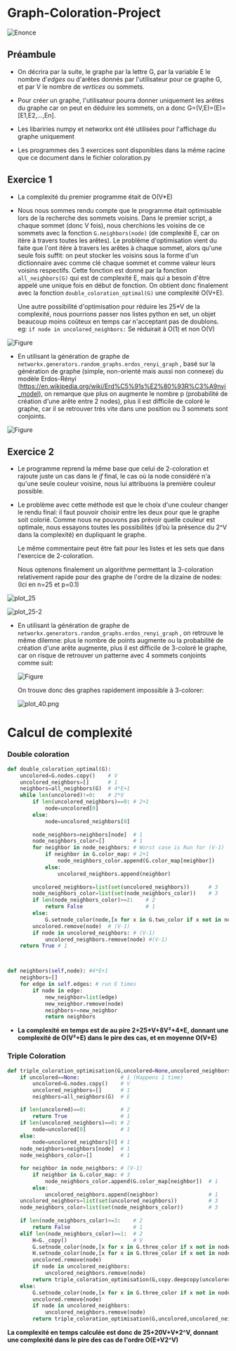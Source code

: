 # Graph-Coloration-Project

![Enonce](./images/enonce.png "Enoncé")

## Préambule

- On décrira par la suite, le graphe par la lettre G, par la variable E le nombre d'*edges* ou d'arêtes donnés par l'utilisateur pour ce graphe G, et par V le nombre de *vertices* ou sommets.

- Pour créer un graphe, l'utilisateur pourra donner uniquement les arêtes du graphe car on peut en déduire les sommets, on a donc G=(V,E)=(E)=[E1,E2,...,En].

- Les libariries numpy et networkx ont été utilisées pour l'affichage du graphe uniquement 

- Les programmes des 3 exercices sont disponibles dans la même racine que ce document dans le fichier coloration.py

## Exercice 1

- La complexité du premier programme était de O(V*E)

- Nous nous sommes rendu compte que le programme était optimisable lors de la recherche des sommets voisins. Dans le premier script, a chaque sommet (donc V fois), nous cherchions les voisins de ce sommets avec la fonction ```G.neighbors(node)``` (de complexité E, car on itère à travers toutes les arêtes). Le problème d'optimisation vient du faite que l'ont itère à travers les arêtes à chaque sommet, alors qu'une seule fois suffit: on peut stocker les voisins sous la forme d'un dictionnaire avec comme clé chaque sommet et comme valeur leurs voisins respectifs. Cette fonction est donné par la fonction ```all_neighbors(G)``` qui est de complexité E, mais qui a besoin d'être appelé une unique fois en début de fonction. On obtient donc finalement avec la fonction ```double_coloration_optimal(G)``` une complexité O(V+E).

  Une autre possibilité d'optimisation pour réduire les 25\*V de la complexité, nous pourrions passer nos listes python en set, un objet beaucoup moins coûteux en temps car n'acceptant pas de doublons. eg: ```if node in uncolored_neighbors:``` Se réduirait à O(1) et non O(V)

![Figure](./images/Figure_1.png "Figure")

- En utilisant la génération de graphe de ```networkx.generators.random_graphs.erdos_renyi_graph``` , basé sur la génération de graphe (simple, non-orienté mais aussi non connexe) du modèle Erdos-Rényi (https://en.wikipedia.org/wiki/Erd%C5%91s%E2%80%93R%C3%A9nyi_model), on remarque que plus on augmente le nombre p (probabilité de création d'une arête entre 2 nodes), plus il est difficile de coloré le graphe, car il se retrouver très vite dans une position ou 3 sommets sont conjoints.

![Figure](./images/Figure_2.png "Figure")

## Exercice 2

- Le programme reprend la même base que celui de 2-coloration et rajoute juste un cas dans le *if* final, le cas où la node considéré n'a qu'une seule couleur voisine, nous lui attribuons la première couleur possible.

- Le problème avec cette méthode est que le choix d'une couleur changer le rendu final: il faut pouvoir choisir entre les deux pour que le graphe soit colorié. Comme nous ne pouvons pas prévoir quelle couleur est optimale, nous essayons toutes les possibilités (d’où la présence du 2^V dans la complexité) en dupliquant le graphe.

  Le même commentaire peut être fait pour les listes et les sets que dans l'exercice de 2-coloration.

  Nous optenons finalement un algorithme permettant la 3-coloration relativement rapide pour des graphe de l'ordre de la dizaine de nodes: (Ici en n=25 et p=0.1)

![plot_25](./images/plot_25.png "plot_25")



![plot_25-2](./images/plot_25-2.png "plot_25-2")



- En utilisant la génération de graphe de ```networkx.generators.random_graphs.erdos_renyi_graph``` , on retrouve le même dilemne: plus le nombre de points augmente ou la probabilité de création d'une arête augmente, plus il est difficile de 3-coloré le graphe, car on risque de retrouver un patterne avec 4 sommets conjoints comme suit:

  ![Figure](./images/Figure_4.png "Figure")

  On trouve donc des graphes rapidement impossible à 3-colorer:

  ![plot_40.png](./images/plot_40.png "plot 3 _40 sans couleur non fonctionnel")

# Calcul de complexité

### Double coloration

```python
def double_coloration_optimal(G):
	uncolored=G.nodes.copy()	# V
	uncolored_neighbors=[]		# 1
	neighbors=all_neighbors(G) 	# 4*E+1
	while len(uncolored)!=0: 	# 2*V
		if len(uncolored_neighbors)==0: # 2+1
			node=uncolored[0]
		else:
			node=uncolored_neighbors[0]
            
		node_neighbors=neighbors[node]  # 1
		node_neighbors_color=[]			# 1
		for neighbor in node_neighbors: # Worst case is Run for (V-1)
			if neighbor in G.color_map: # 2+1
				node_neighbors_color.append(G.color_map[neighbor])
			else:
				uncolored_neighbors.append(neighbor)
         
		uncolored_neighbors=list(set(uncolored_neighbors)) 		# 3
		node_neighbors_color=list(set(node_neighbors_color)) 	# 3
		if len(node_neighbors_color)>=2:	# 2
			return False					# 1
		else:
			G.setnode_color(node,[x for x in G.two_color if x not in node_neighbors_color][0]) 		# 5
		uncolored.remove(node)	# (V-1)
		if node in uncolored_neighbors: # (V-1)
			uncolored_neighbors.remove(node) #(V-1)
	return True # 1



def neighbors(self,node): #4*E+1
    neighbors=[]
    for edge in self.edges: # run E times
        if node in edge:	
            new_neighbor=list(edge)
            new_neighbor.remove(node)
            neighbors+=new_neighbor
            return neighbors
```

* **La complexité en temps est de au pire 2+25\*V+8V²+4*E, donnant une complexité de O(V²+E) dans le pire des cas, et en moyenne O(V+E)**



### Triple Coloration

```python
def triple_coloration_optimisation(G,uncolored=None,uncolored_neighbors=None,neighbors=None):
	if uncolored==None: 			# 1 (Happens 1 time)
		uncolored=G.nodes.copy() 	# V
		uncolored_neighbors=[] 		# 1
		neighbors=all_neighbors(G) 	# E

	if len(uncolored)==0: 			# 2
		return True					# 1
	if len(uncolored_neighbors)==0:	# 2
		node=uncolored[0]			# 1
	else:
		node=uncolored_neighbors[0]	# 1
	node_neighbors=neighbors[node] 	# 1
	node_neighbors_color=[]			# 1

	for neighbor in node_neighbors:	# (V-1)
		if neighbor in G.color_map: # 3
			node_neighbors_color.append(G.color_map[neighbor]) 	# 1
		else:
			uncolored_neighbors.append(neighbor)				# 1
	uncolored_neighbors=list(set(uncolored_neighbors))			# 3
	node_neighbors_color=list(set(node_neighbors_color))		# 3
	
	if len(node_neighbors_color)>=3:	# 2		
		return False					# 1
	elif len(node_neighbors_color)==1:	# 2
		H=G._copy()						# V
		G.setnode_color(node,[x for x in G.three_color if x not in node_neighbors_color][0]) 		# 7
		H.setnode_color(node,[x for x in G.three_color if x not in node_neighbors_color][1])		# 7
		uncolored.remove(node)																		# (V-1)
		if node in uncolored_neighbors:																# (V-1)
			uncolored_neighbors.remove(node) 														# 1
		return triple_coloration_optimisation(G,copy.deepcopy(uncolored),copy.deepcopy(uncolored_neighbors),neighbors) or triple_coloration_optimisation(H,copy.deepcopy(uncolored),copy.deepcopy(uncolored_neighbors),neighbors) #2*V times with last occurence complexity = O(V)
	else:
		G.setnode_color(node,[x for x in G.three_color if x not in node_neighbors_color][0])		# 7
		uncolored.remove(node)																		# (V-1)
		if node in uncolored_neighbors:																# (V-1)
			uncolored_neighbors.remove(node)														# (V-1)
		return triple_coloration_optimisation(G,uncolored,uncolored_neighbors,neighbors)			# V times
```

**La complexité en temps calculée est donc de 25+20V+V*2^V, donnant une complexité dans le pire des cas de l'ordre O(E+V2^V)**
